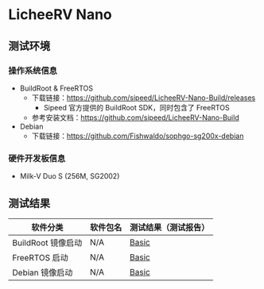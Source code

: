 # LicheeRV Nano

## 测试环境

### 操作系统信息

- BuildRoot & FreeRTOS
  - 下载链接：https://github.com/sipeed/LicheeRV-Nano-Build/releases
    - Sipeed 官方提供的 BuildRoot SDK，同时包含了 FreeRTOS
  - 参考安装文档：https://github.com/sipeed/LicheeRV-Nano-Build
- Debian
  - 下载链接：https://github.com/Fishwaldo/sophgo-sg200x-debian

### 硬件开发板信息

- Milk-V Duo S (256M, SG2002)

## 测试结果

| 软件分类           | 软件包名 | 测试结果（测试报告） |
|------------------|----------|--------------------|
| BuildRoot 镜像启动 | N/A      | [Basic][BuildRoot] |
| FreeRTOS 启动      | N/A      | [Basic][FreeRTOS]  |
| Debian 镜像启动    | N/A      | [Basic][Debian]    |

[BuildRoot]: ./BuildRoot/README_zh.md
[FreeRTOS]: ./FreeRTOS/README_zh.md
[Debian]: ./Debian/README_zh.md